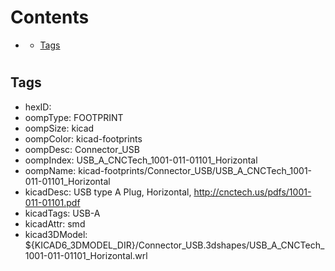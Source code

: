 



Contents
========

* [](#)
	* [Tags](#tags)

# 

## Tags

- hexID: 
- oompType: FOOTPRINT
- oompSize: kicad
- oompColor: kicad-footprints
- oompDesc: Connector_USB
- oompIndex: USB_A_CNCTech_1001-011-01101_Horizontal
- oompName: kicad-footprints/Connector_USB/USB_A_CNCTech_1001-011-01101_Horizontal
- kicadDesc: USB type A Plug, Horizontal, http://cnctech.us/pdfs/1001-011-01101.pdf
- kicadTags: USB-A
- kicadAttr: smd
- kicad3DModel: ${KICAD6_3DMODEL_DIR}/Connector_USB.3dshapes/USB_A_CNCTech_1001-011-01101_Horizontal.wrl
